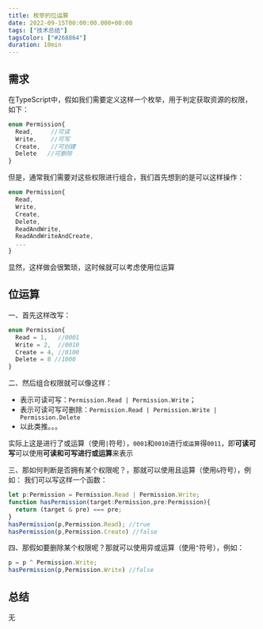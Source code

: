 ```yaml
---
title: 枚举的位运算
date: 2022-09-15T00:00:00.000+00:00
tags: ["技术总结"]
tagsColor: ["#268864"]
duration: 10min
---
```


## 需求
在TypeScript中，假如我们需要定义这样一个枚举，用于判定获取资源的权限，如下：
```ts
enum Permission{
  Read,     //可读
  Write,    //可写
  Create,   //可创建
  Delete   //可删除
}
```
但是，通常我们需要对这些权限进行组合，我们首先想到的是可以这样操作：
```ts
enum Permission{
  Read,
  Write,
  Create,
  Delete,
  ReadAndWrite,
  ReadAndWriteAndCreate,
  ...
}
```
显然，这样做会很繁琐，这时候就可以考虑使用位运算

## 位运算
一、首先这样改写：
```ts
enum Permission{
  Read = 1,   //0001
  Write = 2,  //0010
  Create = 4, //0100
  Delete = 8 //1000
}
```

二、然后组合权限就可以像这样：
- 表示可读可写：`Permission.Read | Permission.Write`；
- 表示可读可写可删除：`Permission.Read | Permission.Write | Permission.Delete`
- 以此类推。。。

实际上这是进行了或运算（使用`|`符号），`0001`和`0010`进行`或运算`得`0011`，即**可读可写**可以使用**可读和可写进行或运算**来表示

三、那如何判断是否拥有某个权限呢？，那就可以使用且运算（使用`&`符号），例如：
我们可以写这样一个函数：
```ts
let p:Permission = Permission.Read | Permission.Write;
function hasPermission(target:Permission,pre:Permission){
  return (target & pre) === pre;
}
hasPermission(p,Permission.Read); //true
hasPermission(p,Permission.Create) //false
```

四、那假如要删除某个权限呢？那就可以使用异或运算（使用`^`符号），例如：
```ts
p = p ^ Permission.Write;
hasPermission(p,Permission.Write) //false
```

## 总结
无
